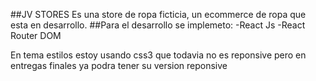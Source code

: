 ##JV STORES
Es una store de ropa ficticia, un ecommerce de ropa que esta en desarrollo.
##Para el desarrollo se implemeto:
-React Js
-React Router DOM

En tema estilos estoy usando css3 que todavia no es reponsive pero en entregas finales ya podra tener su version reponsive
